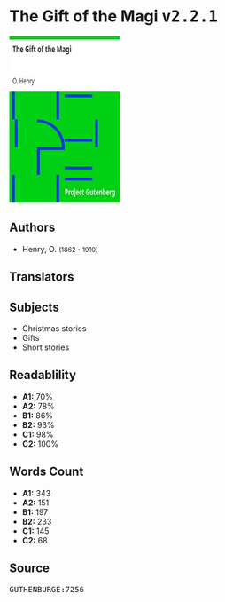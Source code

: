 # The Gift of the Magi <kbd>v2.2.1</kbd>

![](./cover.medium.jpg "")

## Authors


 - Henry, O. <small>(1862 - 1910)</small>

## Translators



## Subjects


 - Christmas stories
 - Gifts
 - Short stories

## Readablility


 - **A1:** 70%
 - **A2:** 78%
 - **B1:** 86%
 - **B2:** 93%
 - **C1:** 98%
 - **C2:** 100%

## Words Count


 - **A1:** 343
 - **A2:** 151
 - **B1:** 197
 - **B2:** 233
 - **C1:** 145
 - **C2:** 68

## Source


<kbd>GUTHENBURGE:7256</kbd>
